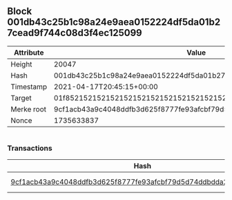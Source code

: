 ## Block 001db43c25b1c98a24e9aea0152224df5da01b27cead9f744c08d3f4ec125099

Attribute | Value
--- | ---
Height | 20047
Hash | 001db43c25b1c98a24e9aea0152224df5da01b27cead9f744c08d3f4ec125099
Timestamp | 2021-04-17T20:45:15+00:00
Target | 01f8521521521521521521521521521521521521521521521521521521521521
Merke root | 9cf1acb43a9c4048ddfb3d625f8777fe93afcbf79d5d74ddbdda2dd7f5b894b3
Nonce | 1735633837

```

```

### Transactions

Hash | Amount
--- | ---
[9cf1acb43a9c4048ddfb3d625f8777fe93afcbf79d5d74ddbdda2dd7f5b894b3](9cf1acb43a9c4048ddfb3d625f8777fe93afcbf79d5d74ddbdda2dd7f5b894b3.md) | 10.00000000 SKEPTI 
